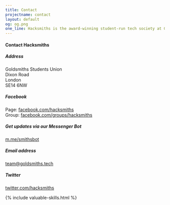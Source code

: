 ```yaml
---
title: Contact
projectname: contact
layout: default
og: og.png
one_line: Hacksmiths is the award-winning student-run tech society at Goldsmiths, University of London.
---
```

<section class="contact">
  <div class="container">
    <div class="row">
      <div class="col-md-4">
        <div class="text-block">
          <h4>Contact Hacksmiths<br></h4>
        </div>
      </div>
      <div class="col-md-4">
        <div class="text-block">
          <h5>Address</h5>
          <p>Goldsmiths Students Union<br>Dixon Road<br>London<br>SE14 6NW<br></p>
        </div>
        <div class="text-block">
          <h5>Facebook&nbsp;</h5>
          <p>Page: <a href="https://facebook.com/hacksmiths">facebook.com/hacksmiths</a><br>
          Group: <a href="https://facebook.com/groups/hacksmiths">facebook.com/groups/hacksmiths</a></p>
        </div>
      </div>
      <div class="col-md-4">
        <div class="text-block">
          <h5>Get updates via our Messenger Bot</h5>
          <p><a href="https://m.me/smithsbot">m.me/smithsbot</a></p>
        </div>
        <div class="text-block">
          <h5>Email address</h5>
          <p><a href="mailto:team@goldsmiths.tech">team@goldsmiths.tech</a></p>
        </div>
        <div class="text-block">
          <h5>Twitter</h5>
          <p><a href="https://twitter.com/hacksmiths">twitter.com/hacksmiths</a></p>
        </div>
      </div>
    </div>
  </div>
</section>

{% include valuable-skills.html %}